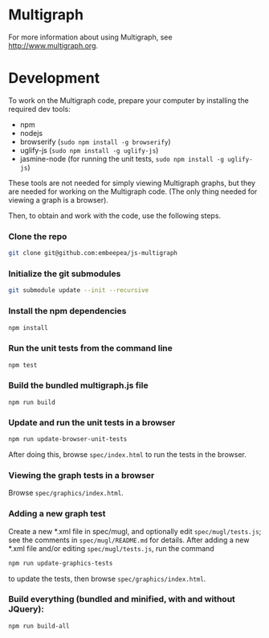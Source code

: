 Multigraph
==========

For more information about using Multigraph, see http://www.multigraph.org.

Development
===========

To work on the Multigraph code, prepare your computer by
installing the required dev tools:

* npm
* nodejs
* browserify (`sudo npm install -g browserify`)
* uglify-js (`sudo npm install -g uglify-js`)
* jasmine-node (for running the unit tests, `sudo npm install -g uglify-js`)

These tools are not needed for simply viewing Multigraph graphs, but
they are needed for working on the Multigraph code. (The only thing
needed for viewing a graph is a browser).

Then, to obtain and work with the code, use the following steps.


### Clone the repo
```bash
git clone git@github.com:embeepea/js-multigraph
```

### Initialize the git submodules
```bash
git submodule update --init --recursive
```

### Install the npm dependencies
```bash
npm install
```

### Run the unit tests from the command line
```bash
npm test
```

### Build the bundled multigraph.js file
```
npm run build
```

### Update and run the unit tests in a browser

```bash
npm run update-browser-unit-tests
```

After doing this, browse `spec/index.html` to run the tests in the browser.

### Viewing the graph tests in a browser

Browse `spec/graphics/index.html`.

### Adding a new graph test

Create a new *.xml file in spec/mugl, and optionally edit `spec/mugl/tests.js`; see
the comments in `spec/mugl/README.md` for details.  After adding a new *.xml file
and/or editing `spec/mugl/tests.js`, run the command

```bash
npm run update-graphics-tests
```

to update the tests, then browse `spec/graphics/index.html`.

### Build everything (bundled and minified, with and without JQuery):
```
npm run build-all
```
